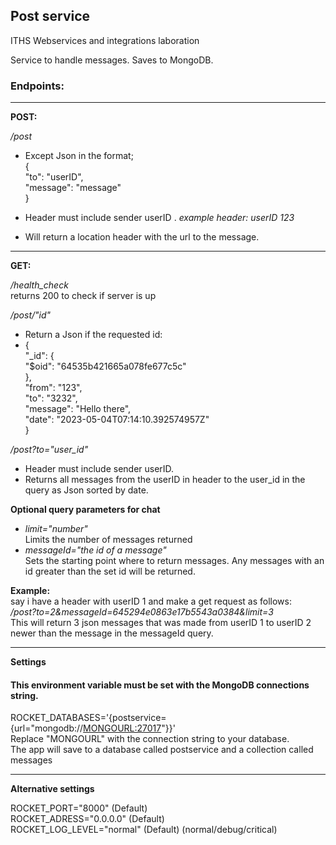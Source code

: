 ## Post service

ITHS Webservices and integrations laboration

Service to handle messages.
Saves to MongoDB.

### Endpoints:

---
**POST:** 

*/post*
- Except Json in the format;   
{  
"to": "userID",  
"message": "message"  
}  

- Header must include sender userID  .
_example header: userID 123_
- Will return a location header with the url to the message.

---
**GET:**

*/health_check*  
returns 200 to check if server is up


*/post/"id"*
* Return a Json if the requested id:
* {  
  "_id": {  
  "$oid": "64535b421665a078fe677c5c"  
  },  
  "from": "123",  
  "to": "3232",  
  "message": "Hello there",  
  "date": "2023-05-04T07:14:10.392574957Z"  
  }

*/post?to="user_id"*

* Header must include sender userID.
* Returns all messages from the userID in header to the user_id in the query as Json sorted by date.


**Optional query parameters for chat**
* _limit="number"_  
Limits the number of messages returned
* _messageId="the id of a message"_  
Sets the starting point where to return messages. Any messages with an id greater than the set id will be returned. 


**Example:**  
say i have a header with userID 1 and make a get request as follows:  
  _/post?to=2&messageId=645294e0863e17b5543a0384&limit=3_  
This will return 3 json messages that was made from userID 1 to userID 2 newer than the message in the messageId query. 

---
**Settings**

#### This environment variable must be set with the MongoDB connections string.
ROCKET_DATABASES='{postservice={url="mongodb://<MONGOURL:27017>"}}'  
Replace "MONGOURL" with the connection string to your database.  
The app will save to a database called postservice and a collection called messages

---

**Alternative settings**

ROCKET_PORT="8000" (Default)  
ROCKET_ADRESS="0.0.0.0" (Default)  
ROCKET_LOG_LEVEL="normal" (Default) (normal/debug/critical)  



